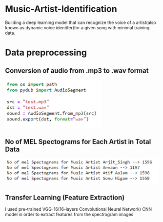 # Music-Artist-Identification
Building a deep learning model that can recognize the voice of a artist(also known as dynamic voice identifer)for a given song with minimal training data.
# Data preprocessing
 ## Conversion of audio from .mp3 to .wav format
 ![alt text](https://github.com/ajayjalluri/Music-Artist-Identification/blob/master/Images/Capture.PNG?raw=true)
 ## No of MEL Spectograms for Each Artist in Total Data
 ![alt text](https://github.com/ajayjalluri/Music-Artist-Identification/blob/master/Images/MUSIC%20ARTISTS%20DATA.PNG?raw=true)
 ## Transfer Learning (Feature Extraction)
 I used pre-trained VGG-16(16-layers Convolutional Neural Network) CNN model in order to extract features from the spectrogram images  
